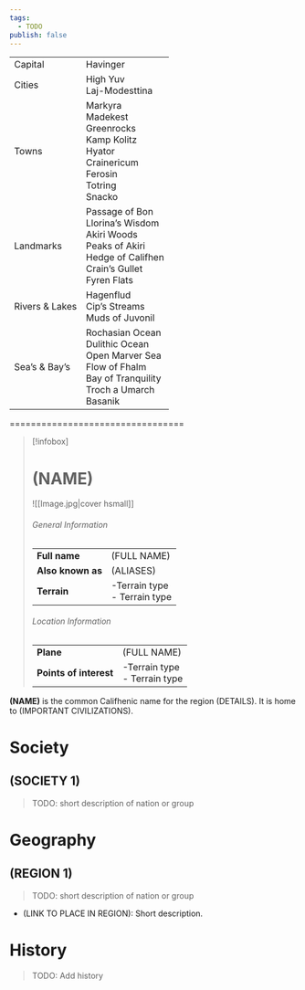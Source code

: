 ```yaml
---
tags:
  - TODO
publish: false
---
```


|   |   |
|---|---|
|Capital|Havinger|
|Cities|High Yuv<br>Laj-Modesttina|
|Towns|Markyra<br>Madekest<br>Greenrocks<br>Kamp Kolitz<br>Hyator<br>Crainericum<br>Ferosin<br>Totring<br>Snacko|
|Landmarks|Passage of Bon<br>Llorina’s Wisdom<br>Akiri Woods<br>Peaks of Akiri<br>Hedge of Califhen<br>Crain’s Gullet<br>Fyren Flats|
|Rivers & Lakes|Hagenflud<br>Cip’s Streams<br>Muds of Juvonil|
|Sea’s & Bay’s|Rochasian Ocean<br>Dulithic Ocean<br>Open Marver Sea<br>Flow of Fhalm<br>Bay of Tranquility<br>Troch a Umarch  <br>Basanik|

=================================

> [!infobox]
> # (NAME) 
> ![[Image.jpg|cover hsmall]]  
> ###### General Information
> | | |  
> |---|---|  
> | **Full name** | (FULL NAME) |
> | **Also known as** | (ALIASES) |
> | **Terrain** | -Terrain type<br>- Terrain type |
> ###### Location Information
> | | |  
> |---|---|  
> | **Plane** | (FULL NAME) |
> | **Points of interest** | -Terrain type<br>- Terrain type |

**(NAME)** is the common Califhenic name for the region (DETAILS). It is home to (IMPORTANT CIVILIZATIONS).
# Society
## (SOCIETY 1)
> TODO: short description of nation or group

# Geography
## (REGION 1)
> TODO: short description of nation or group
- (LINK TO PLACE IN REGION): Short description.
# History
> TODO: Add history